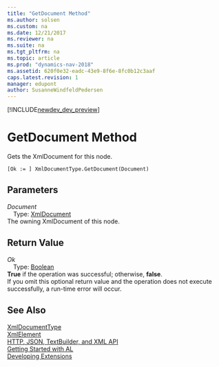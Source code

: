 ```yaml
---
title: "GetDocument Method"
ms.author: solsen
ms.custom: na
ms.date: 12/21/2017
ms.reviewer: na
ms.suite: na
ms.tgt_pltfrm: na
ms.topic: article
ms.prod: "dynamics-nav-2018"
ms.assetid: 620f0e32-eadc-43e9-8f6e-8fc0b12c3aaf
caps.latest.revision: 1
manager: edupont
author: SusanneWindfeldPedersen
---
```


[!INCLUDE[newdev_dev_preview](../includes/newdev_dev_preview.md)]

# GetDocument Method
Gets the XmlDocument for this node.  
```  
[Ok := ] XmlDocumentType.GetDocument(Document)  
```  
## Parameters
*Document*    
&emsp;Type: [XmlDocument](xmldocument-class.md)  
The owning XmlDocument of this node.  
  
## Return Value
*Ok*  
&emsp;Type: [Boolean](../datatypes/devenv-boolean-data-type.md)  
**True** if the operation was successful; otherwise, **false**.  
If you omit this optional return value and the operation does not execute successfully, a run-time error will occur.  
  
## See Also
[XmlDocumentType](xmldocumenttype-class.md)  
[XmlElement](xmlelement-class.md)  
[HTTP, JSON, TextBuilder, and XML API](../devenv-restapi-overview.md)  
[Getting Started with AL](../devenv-get-started.md)  
[Developing Extensions](../devenv-dev-overview.md)  

